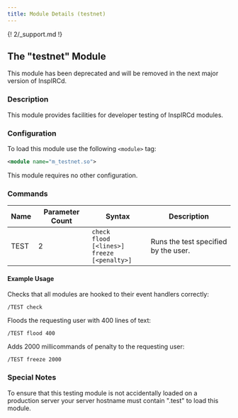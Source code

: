 ```yaml
---
title: Module Details (testnet)
---
```


{! 2/_support.md !}

## The "testnet" Module

<div class="alert alert-danger" role="alert" markdown="1">

This module has been deprecated and will be removed in the next major version of InspIRCd.

</div>

### Description

This module provides facilities for developer testing of InspIRCd modules.

### Configuration

To load this module use the following `<module>` tag:

```xml
<module name="m_testnet.so">
```
This module requires no other configuration.

### Commands

Name   | Parameter Count | Syntax                                               | Description
------ | --------------- | ---------------------------------------------------- | -----------
TEST   | 2               | `check`<br>`flood [<lines>]`<br>`freeze [<penalty>]` | Runs the test specified by the user.

#### Example Usage

Checks that all modules are hooked to their event handlers correctly:

```plaintext
/TEST check
```

Floods the requesting user with 400 lines of text:

```plaintext
/TEST flood 400
```

Adds 2000 millicommands of penalty to the requesting user:

```plaintext
/TEST freeze 2000
```

### Special Notes

To ensure that this testing module is not accidentally loaded on a production server your server hostname must contain ".test" to load this module.
